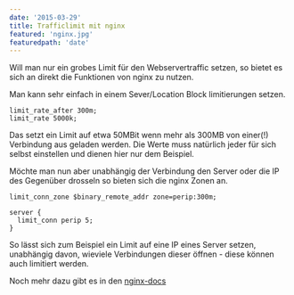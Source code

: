 ```yaml
---
date: '2015-03-29'
title: Trafficlimit mit nginx
featured: 'nginx.jpg'
featuredpath: 'date'
---
```


Will man nur ein grobes Limit für den Webservertraffic setzen, so bietet es sich an direkt die Funktionen von nginx zu nutzen.

Man kann sehr einfach in einem Sever/Location Block limitierungen setzen.

```nginx
limit_rate_after 300m;
limit_rate 5000k;
```

Das setzt ein Limit auf etwa 50MBit wenn mehr als 300MB von einer(!) Verbindung aus geladen werden. Die Werte muss natürlich jeder für sich selbst einstellen und dienen hier nur dem Beispiel.

Möchte man nun aber unabhängig der Verbindung den Server oder die IP des Gegenüber drosseln so bieten sich die nginx Zonen an.

```nginx
limit_conn_zone $binary_remote_addr zone=perip:300m;

server {
  limit_conn perip 5;
}
```

So lässt sich zum Beispiel ein Limit auf eine IP eines Server setzen, unabhängig davon, wieviele Verbindungen dieser öffnen - diese können auch limitiert werden.

Noch mehr dazu gibt es in den [nginx-docs]

[nginx-docs]: http://nginx.org/en/docs/http/ngx_http_limit_conn_module.html
